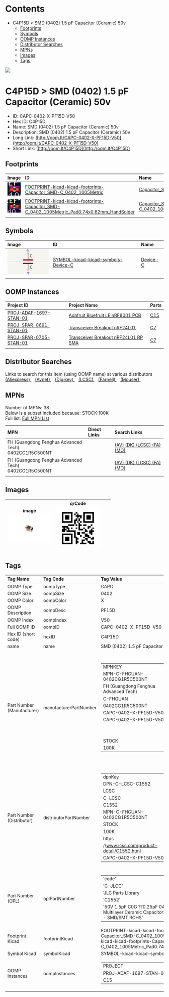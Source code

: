 



Contents
========

* [C4P15D > SMD (0402) 1.5 pF Capacitor (Ceramic) 50v](#c4p15d--smd-0402-15-pf-capacitor-ceramic-50v)
	* [Footprints](#footprints)
	* [Symbols](#symbols)
	* [OOMP Instances](#oomp-instances)
	* [Distributor Searches](#distributor-searches)
	* [MPNs](#mpns)
	* [Images](#images)
	* [Tags](#tags)
  
![][im]
# C4P15D > SMD (0402) 1.5 pF Capacitor (Ceramic) 50v

- ID: CAPC-0402-X-PF15D-V50
- Hex ID: C4P15D
- Name: SMD (0402) 1.5 pF Capacitor (Ceramic) 50v
- Description: SMD (0402) 1.5 pF Capacitor (Ceramic) 50v
- Long Link: [http://oom.lt/CAPC-0402-X-PF15D-V50](http://oom.lt/CAPC-0402-X-PF15D-V50)
- Short Link: [http://oom.lt/C4P15D](http://oom.lt/C4P15D)

## Footprints
  

|Image|ID|Name|
| :--- | :--- | :--- |
|[![](https://raw.githubusercontent.com/oomlout/oomlout_OOMP_eda_V2/main/FOOTPRINT/kicad/kicad-footprints/Capacitor_SMD/C_0402_1005Metric/image_140.png)](https://github.com/oomlout/oomlout_OOMP_eda_V2/tree/main/FOOTPRINT/kicad/kicad-footprints/Capacitor_SMD/C_0402_1005Metric/)|[FOOTPRINT-kicad-kicad-footprints-Capacitor_SMD-C_0402_1005Metric](https://github.com/oomlout/oomlout_OOMP_eda_V2/tree/main/FOOTPRINT/kicad/kicad-footprints/Capacitor_SMD/C_0402_1005Metric/)|[Capacitor_SMD : C_0402_1005Metric](https://github.com/oomlout/oomlout_OOMP_eda_V2/tree/main/FOOTPRINT/kicad/kicad-footprints/Capacitor_SMD/C_0402_1005Metric/)|
|[![](https://raw.githubusercontent.com/oomlout/oomlout_OOMP_eda_V2/main/FOOTPRINT/kicad/kicad-footprints/Capacitor_SMD/C_0402_1005Metric_Pad0.74x0.62mm_HandSolder/image_140.png)](https://github.com/oomlout/oomlout_OOMP_eda_V2/tree/main/FOOTPRINT/kicad/kicad-footprints/Capacitor_SMD/C_0402_1005Metric_Pad0.74x0.62mm_HandSolder/)|[FOOTPRINT-kicad-kicad-footprints-Capacitor_SMD-C_0402_1005Metric_Pad0.74x0.62mm_HandSolder](https://github.com/oomlout/oomlout_OOMP_eda_V2/tree/main/FOOTPRINT/kicad/kicad-footprints/Capacitor_SMD/C_0402_1005Metric_Pad0.74x0.62mm_HandSolder/)|[Capacitor_SMD : C_0402_1005Metric_Pad0.74x0.62mm_HandSolder](https://github.com/oomlout/oomlout_OOMP_eda_V2/tree/main/FOOTPRINT/kicad/kicad-footprints/Capacitor_SMD/C_0402_1005Metric_Pad0.74x0.62mm_HandSolder/)|
||||

## Symbols
  

|Image|ID|Name|
| :--- | :--- | :--- |
|[![](https://raw.githubusercontent.com/oomlout/oomlout_OOMP_eda_V2/main/SYMBOL/kicad/kicad-symbols/Device/C/image_140.png)](https://github.com/oomlout/oomlout_OOMP_eda_V2/tree/main/SYMBOL/kicad/kicad-symbols/Device/C/)|[SYMBOL-kicad-kicad-symbols-Device-C](https://github.com/oomlout/oomlout_OOMP_eda_V2/tree/main/SYMBOL/kicad/kicad-symbols/Device/C/)|[Device : C](https://github.com/oomlout/oomlout_OOMP_eda_V2/tree/main/SYMBOL/kicad/kicad-symbols/Device/C/)|
||||

## OOMP Instances
  

|Project ID|Project Name|Parts|
| :--- | :--- | :--- |
|[PROJ-ADAF-1697-STAN-01](https://github.com/oomlout/oomlout_OOMP_projects_V2/tree/main/PROJ/ADAF/1697/STAN/01/)|[Adafruit Bluefruit LE nRF8001 PCB](https://github.com/oomlout/oomlout_OOMP_projects_V2/tree/main/PROJ/ADAF/1697/STAN/01/)|[C15](https://github.com/oomlout/oomlout_OOMP_projects_V2/tree/main/PROJ/ADAF/1697/STAN/01/)|
|[PROJ-SPAR-0691-STAN-01](https://github.com/oomlout/oomlout_OOMP_projects_V2/tree/main/PROJ/SPAR/0691/STAN/01/)|[Transceiver Breakout nRF24L01](https://github.com/oomlout/oomlout_OOMP_projects_V2/tree/main/PROJ/SPAR/0691/STAN/01/)|[C7](https://github.com/oomlout/oomlout_OOMP_projects_V2/tree/main/PROJ/SPAR/0691/STAN/01/)|
|[PROJ-SPAR-0705-STAN-01](https://github.com/oomlout/oomlout_OOMP_projects_V2/tree/main/PROJ/SPAR/0705/STAN/01/)|[Transceiver Breakout nRF24L01 RP SMA](https://github.com/oomlout/oomlout_OOMP_projects_V2/tree/main/PROJ/SPAR/0705/STAN/01/)|[C7](https://github.com/oomlout/oomlout_OOMP_projects_V2/tree/main/PROJ/SPAR/0705/STAN/01/)|
||||

## Distributor Searches
  
Links to search for this item (using OOMP name) at various distributors  
[(Aliexpress) ](https://www.aliexpress.com/wholesale?SearchText=1117SMD+0402+1.5+pF+Capacitor+Ceramic+50v)&nbsp;&nbsp;&nbsp;[(Avnet) ](https://www.avnet.com/shop/us/search/SMD+0402+1.5+pF+Capacitor+Ceramic+50v)&nbsp;&nbsp;&nbsp;[(Digikey) ](https://www.digikey.co.uk/en/products/result?s=SMD+0402+1.5+pF+Capacitor+Ceramic+50v)&nbsp;&nbsp;&nbsp;[(LCSC) ](https://www.lcsc.com/search?q=SMD+0402+1.5+pF+Capacitor+Ceramic+50v)&nbsp;&nbsp;&nbsp;[(Farnell) ](https://uk.farnell.com/search?st=SMD+0402+1.5+pF+Capacitor+Ceramic+50v)&nbsp;&nbsp;&nbsp;[(Mouser) ](https://www.mouser.com/c/?q=SMD+0402+1.5+pF+Capacitor+Ceramic+50v)&nbsp;&nbsp;&nbsp;
## MPNs
  
Number of MPNs: 38<br>Below is a subset included because: STOCK:100K <br>Full list: [Full MPN List](MPNLIST.md)  

|MPN|Direct Links|Search Links|
| :--- | :--- | :--- |
|FH (Guangdong Fenghua Advanced Tech)<br>0402CG1R5C500NT||[(AV) ](https://www.avnet.com/shop/us/search/0402CG1R5C500NT)[(DK) ](https://www.digikey.co.uk/products/en?keywords=0402CG1R5C500NT)[(LCSC) ](https://www.lcsc.com/search?q=0402CG1R5C500NT)[(FA) ](https://uk.farnell.com/search?st=0402CG1R5C500NT)[(MO) ](https://www.mouser.com/c/?q=0402CG1R5C500NT)|
|FH (Guangdong Fenghua Advanced Tech)<br>0402CG1R5C500NT||[(AV) ](https://www.avnet.com/shop/us/search/0402CG1R5C500NT)[(DK) ](https://www.digikey.co.uk/products/en?keywords=0402CG1R5C500NT)[(LCSC) ](https://www.lcsc.com/search?q=0402CG1R5C500NT)[(FA) ](https://uk.farnell.com/search?st=0402CG1R5C500NT)[(MO) ](https://www.mouser.com/c/?q=0402CG1R5C500NT)|
||||

## Images
  

|image<br>[![](https://raw.githubusercontent.com/oomlout/oomlout_OOMP_parts_V2/main/CAPC/0402/X/PF15D/V50/image_140.jpg)](https://github.com/oomlout/oomlout_OOMP_parts_V2/tree/main/CAPC/0402/X/PF15D/V50/image.jpg)|qrCode<br>[![](https://raw.githubusercontent.com/oomlout/oomlout_OOMP_parts_V2/main/CAPC/0402/X/PF15D/V50/qrCode_140.png)](https://github.com/oomlout/oomlout_OOMP_parts_V2/tree/main/CAPC/0402/X/PF15D/V50/qrCode.png)|||
| :---: | :---: | :---: | :---: |

## Tags
  

|Tag Name|Tag Code|Tag Value|
| :--- | :--- | :--- |
|OOMP Type|oompType|CAPC|
|OOMP Size|oompSize|0402|
|OOMP Color|oompColor|X|
|OOMP Description|oompDesc|PF15D|
|OOMP Index|oompIndex|V50|
|Full OOMP ID|oompID|CAPC-0402-X-PF15D-V50|
|Hex ID (short code)|hexID|C4P15D|
|name|name|SMD (0402) 1.5 pF Capacitor (Ceramic) 50v|
|Part Number (Manufacturer)|manufacturerPartNumber|<table><tr><td>MPNKEY</td></tr><tr><td> MPN-C-FHGUAN-0402CG1R5C500NT</td><td> MANUFACTURER</td></tr><tr><td> FH (Guangdong Fenghua Advanced Tech)</td><td> MANUCODE</td></tr><tr><td> C-FHGUAN</td><td> MPN</td></tr><tr><td> 0402CG1R5C500NT</td><td> OOMPIDPARTIAL</td></tr><tr><td> CAPC-0402-X-PF15D-V50</td><td> OOMPID</td></tr><tr><td> CAPC-0402-X-PF15D-V50</td><td> LINK</td></tr><tr><td> </td><td> DESCRIPTION</td></tr><tr><td> </td><td> TAGS</td></tr><tr><td> STOCK</td></tr><tr><td>100K</td></tr></table></td><td> <table><tr><td>MPNKEY</td></tr><tr><td> MPN-C-MURATA-GJM1555C1H1R5WB01D</td><td> MANUFACTURER</td></tr><tr><td> Murata Electronics</td><td> MANUCODE</td></tr><tr><td> C-MURATA</td><td> MPN</td></tr><tr><td> GJM1555C1H1R5WB01D</td><td> OOMPIDPARTIAL</td></tr><tr><td> CAPC-0402-X-PF15D-V50</td><td> OOMPID</td></tr><tr><td> CAPC-0402-X-PF15D-V50</td><td> LINK</td></tr><tr><td> </td><td> DESCRIPTION</td></tr><tr><td> </td><td> TAGS</td></tr><tr><td> STOCK</td></tr><tr><td>1K</td></tr></table></td><td> <table><tr><td>MPNKEY</td></tr><tr><td> MPN-C-MURATA-GRM1555C1H1R5CA01D</td><td> MANUFACTURER</td></tr><tr><td> Murata Electronics</td><td> MANUCODE</td></tr><tr><td> C-MURATA</td><td> MPN</td></tr><tr><td> GRM1555C1H1R5CA01D</td><td> OOMPIDPARTIAL</td></tr><tr><td> CAPC-0402-X-PF15D-V50</td><td> OOMPID</td></tr><tr><td> CAPC-0402-X-PF15D-V50</td><td> LINK</td></tr><tr><td> </td><td> DESCRIPTION</td></tr><tr><td> </td><td> TAGS</td></tr><tr><td> STOCK</td></tr><tr><td>1K</td></tr></table></td><td> <table><tr><td>MPNKEY</td></tr><tr><td> MPN-C-EYANGS-C0402C0G1R5C500NTB</td><td> MANUFACTURER</td></tr><tr><td> EYANG(Shenzhen Eyang Tech Development)</td><td> MANUCODE</td></tr><tr><td> C-EYANGS</td><td> MPN</td></tr><tr><td> C0402C0G1R5C500NTB</td><td> OOMPIDPARTIAL</td></tr><tr><td> CAPC-0402-X-PF15D-V50</td><td> OOMPID</td></tr><tr><td> CAPC-0402-X-PF15D-V50</td><td> LINK</td></tr><tr><td> </td><td> DESCRIPTION</td></tr><tr><td> </td><td> TAGS</td></tr><tr><td> STOCK</td></tr><tr><td>10K</td></tr></table></td><td> <table><tr><td>MPNKEY</td></tr><tr><td> MPN-C-MURATA-GCM1555C1H1R5CA16D</td><td> MANUFACTURER</td></tr><tr><td> Murata Electronics</td><td> MANUCODE</td></tr><tr><td> C-MURATA</td><td> MPN</td></tr><tr><td> GCM1555C1H1R5CA16D</td><td> OOMPIDPARTIAL</td></tr><tr><td> CAPC-0402-X-PF15D-V50</td><td> OOMPID</td></tr><tr><td> CAPC-0402-X-PF15D-V50</td><td> LINK</td></tr><tr><td> </td><td> DESCRIPTION</td></tr><tr><td> </td><td> TAGS</td></tr><tr><td> </td></tr></table></td><td> <table><tr><td>MPNKEY</td></tr><tr><td> MPN-C-DARFON-C1005NP0159CGTS</td><td> MANUFACTURER</td></tr><tr><td> Darfon Elec</td><td> MANUCODE</td></tr><tr><td> C-DARFON</td><td> MPN</td></tr><tr><td> C1005NP0159CGTS</td><td> OOMPIDPARTIAL</td></tr><tr><td> CAPC-0402-X-PF15D-V50</td><td> OOMPID</td></tr><tr><td> CAPC-0402-X-PF15D-V50</td><td> LINK</td></tr><tr><td> </td><td> DESCRIPTION</td></tr><tr><td> </td><td> TAGS</td></tr><tr><td> </td></tr></table></td><td> <table><tr><td>MPNKEY</td></tr><tr><td> MPN-C-SAMSUN-CL05C1R5CB5NNNC</td><td> MANUFACTURER</td></tr><tr><td> Samsung Electro-Mechanics</td><td> MANUCODE</td></tr><tr><td> C-SAMSUN</td><td> MPN</td></tr><tr><td> CL05C1R5CB5NNNC</td><td> OOMPIDPARTIAL</td></tr><tr><td> CAPC-0402-X-PF15D-V50</td><td> OOMPID</td></tr><tr><td> CAPC-0402-X-PF15D-V50</td><td> LINK</td></tr><tr><td> </td><td> DESCRIPTION</td></tr><tr><td> </td><td> TAGS</td></tr><tr><td> STOCK</td></tr><tr><td>1K</td></tr></table></td><td> <table><tr><td>MPNKEY</td></tr><tr><td> MPN-C-WALSIN-RF15N1R5A500CT</td><td> MANUFACTURER</td></tr><tr><td> Walsin Tech Corp</td><td> MANUCODE</td></tr><tr><td> C-WALSIN</td><td> MPN</td></tr><tr><td> RF15N1R5A500CT</td><td> OOMPIDPARTIAL</td></tr><tr><td> CAPC-0402-X-PF15D-V50</td><td> OOMPID</td></tr><tr><td> CAPC-0402-X-PF15D-V50</td><td> LINK</td></tr><tr><td> </td><td> DESCRIPTION</td></tr><tr><td> </td><td> TAGS</td></tr><tr><td> </td></tr></table></td><td> <table><tr><td>MPNKEY</td></tr><tr><td> MPN-C-YAGEO-CC0402CRNPO9BN1R5</td><td> MANUFACTURER</td></tr><tr><td> YAGEO</td><td> MANUCODE</td></tr><tr><td> C-YAGEO</td><td> MPN</td></tr><tr><td> CC0402CRNPO9BN1R5</td><td> OOMPIDPARTIAL</td></tr><tr><td> CAPC-0402-X-PF15D-V50</td><td> OOMPID</td></tr><tr><td> CAPC-0402-X-PF15D-V50</td><td> LINK</td></tr><tr><td> </td><td> DESCRIPTION</td></tr><tr><td> </td><td> TAGS</td></tr><tr><td> STOCK</td></tr><tr><td>1K</td></tr></table></td><td> <table><tr><td>MPNKEY</td></tr><tr><td> MPN-C-DARFON-C1005NP0159CGT</td><td> MANUFACTURER</td></tr><tr><td> Darfon Elec</td><td> MANUCODE</td></tr><tr><td> C-DARFON</td><td> MPN</td></tr><tr><td> C1005NP0159CGT</td><td> OOMPIDPARTIAL</td></tr><tr><td> CAPC-0402-X-PF15D-V50</td><td> OOMPID</td></tr><tr><td> CAPC-0402-X-PF15D-V50</td><td> LINK</td></tr><tr><td> </td><td> DESCRIPTION</td></tr><tr><td> </td><td> TAGS</td></tr><tr><td> </td></tr></table></td><td> <table><tr><td>MPNKEY</td></tr><tr><td> MPN-C-YAGEO-CQ0402ARNPO9BN1R5</td><td> MANUFACTURER</td></tr><tr><td> YAGEO</td><td> MANUCODE</td></tr><tr><td> C-YAGEO</td><td> MPN</td></tr><tr><td> CQ0402ARNPO9BN1R5</td><td> OOMPIDPARTIAL</td></tr><tr><td> CAPC-0402-X-PF15D-V50</td><td> OOMPID</td></tr><tr><td> CAPC-0402-X-PF15D-V50</td><td> LINK</td></tr><tr><td> </td><td> DESCRIPTION</td></tr><tr><td> </td><td> TAGS</td></tr><tr><td> STOCK</td></tr><tr><td>1K</td></tr></table></td><td> <table><tr><td>MPNKEY</td></tr><tr><td> MPN-C-TDK-CGA2B2C0G1H1R5CT0Y0F</td><td> MANUFACTURER</td></tr><tr><td> TDK</td><td> MANUCODE</td></tr><tr><td> C-TDK</td><td> MPN</td></tr><tr><td> CGA2B2C0G1H1R5CT0Y0F</td><td> OOMPIDPARTIAL</td></tr><tr><td> CAPC-0402-X-PF15D-V50</td><td> OOMPID</td></tr><tr><td> CAPC-0402-X-PF15D-V50</td><td> LINK</td></tr><tr><td> </td><td> DESCRIPTION</td></tr><tr><td> </td><td> TAGS</td></tr><tr><td> </td></tr></table></td><td> <table><tr><td>MPNKEY</td></tr><tr><td> MPN-C-TAIYOY-UMK105CG1R5CV-F</td><td> MANUFACTURER</td></tr><tr><td> Taiyo Yuden</td><td> MANUCODE</td></tr><tr><td> C-TAIYOY</td><td> MPN</td></tr><tr><td> UMK105CG1R5CV-F</td><td> OOMPIDPARTIAL</td></tr><tr><td> CAPC-0402-X-PF15D-V50</td><td> OOMPID</td></tr><tr><td> CAPC-0402-X-PF15D-V50</td><td> LINK</td></tr><tr><td> </td><td> DESCRIPTION</td></tr><tr><td> </td><td> TAGS</td></tr><tr><td> </td></tr></table></td><td> <table><tr><td>MPNKEY</td></tr><tr><td> MPN-C-WALSIN-0402N1R5C500CT</td><td> MANUFACTURER</td></tr><tr><td> Walsin Tech Corp</td><td> MANUCODE</td></tr><tr><td> C-WALSIN</td><td> MPN</td></tr><tr><td> 0402N1R5C500CT</td><td> OOMPIDPARTIAL</td></tr><tr><td> CAPC-0402-X-PF15D-V50</td><td> OOMPID</td></tr><tr><td> CAPC-0402-X-PF15D-V50</td><td> LINK</td></tr><tr><td> </td><td> DESCRIPTION</td></tr><tr><td> </td><td> TAGS</td></tr><tr><td> STOCK</td></tr><tr><td>10K</td></tr></table></td><td> <table><tr><td>MPNKEY</td></tr><tr><td> MPN-C-MURATA-GJM1555C1H1R5CB01D</td><td> MANUFACTURER</td></tr><tr><td> Murata Electronics</td><td> MANUCODE</td></tr><tr><td> C-MURATA</td><td> MPN</td></tr><tr><td> GJM1555C1H1R5CB01D</td><td> OOMPIDPARTIAL</td></tr><tr><td> CAPC-0402-X-PF15D-V50</td><td> OOMPID</td></tr><tr><td> CAPC-0402-X-PF15D-V50</td><td> LINK</td></tr><tr><td> </td><td> DESCRIPTION</td></tr><tr><td> </td><td> TAGS</td></tr><tr><td> STOCK</td></tr><tr><td>10K</td></tr></table></td><td> <table><tr><td>MPNKEY</td></tr><tr><td> MPN-C-PSAPRO-FN15N1R5C500PNG</td><td> MANUFACTURER</td></tr><tr><td> PSA(Prosperity Dielectrics)</td><td> MANUCODE</td></tr><tr><td> C-PSAPRO</td><td> MPN</td></tr><tr><td> FN15N1R5C500PNG</td><td> OOMPIDPARTIAL</td></tr><tr><td> CAPC-0402-X-PF15D-V50</td><td> OOMPID</td></tr><tr><td> CAPC-0402-X-PF15D-V50</td><td> LINK</td></tr><tr><td> </td><td> DESCRIPTION</td></tr><tr><td> </td><td> TAGS</td></tr><tr><td> </td></tr></table></td><td> <table><tr><td>MPNKEY</td></tr><tr><td> MPN-C-KYOCER-04025A1R5CAT2A</td><td> MANUFACTURER</td></tr><tr><td> Kyocera AVX</td><td> MANUCODE</td></tr><tr><td> C-KYOCER</td><td> MPN</td></tr><tr><td> 04025A1R5CAT2A</td><td> OOMPIDPARTIAL</td></tr><tr><td> CAPC-0402-X-PF15D-V50</td><td> OOMPID</td></tr><tr><td> CAPC-0402-X-PF15D-V50</td><td> LINK</td></tr><tr><td> </td><td> DESCRIPTION</td></tr><tr><td> </td><td> TAGS</td></tr><tr><td> </td></tr></table></td><td> <table><tr><td>MPNKEY</td></tr><tr><td> MPN-C-VIIYON-V1R5C0402COG500NBT</td><td> MANUFACTURER</td></tr><tr><td> VIIYONG</td><td> MANUCODE</td></tr><tr><td> C-VIIYON</td><td> MPN</td></tr><tr><td> V1R5C0402COG500NBT</td><td> OOMPIDPARTIAL</td></tr><tr><td> CAPC-0402-X-PF15D-V50</td><td> OOMPID</td></tr><tr><td> CAPC-0402-X-PF15D-V50</td><td> LINK</td></tr><tr><td> </td><td> DESCRIPTION</td></tr><tr><td> </td><td> TAGS</td></tr><tr><td> </td></tr></table></td><td> <table><tr><td>MPNKEY</td></tr><tr><td> MPN-C-VISHAY-VJ0402A1R5CLAAJ32</td><td> MANUFACTURER</td></tr><tr><td> Vishay Intertech</td><td> MANUCODE</td></tr><tr><td> C-VISHAY</td><td> MPN</td></tr><tr><td> VJ0402A1R5CLAAJ32</td><td> OOMPIDPARTIAL</td></tr><tr><td> CAPC-0402-X-PF15D-V50</td><td> OOMPID</td></tr><tr><td> CAPC-0402-X-PF15D-V50</td><td> LINK</td></tr><tr><td> </td><td> DESCRIPTION</td></tr><tr><td> </td><td> TAGS</td></tr><tr><td> </td></tr></table></td><td> <table><tr><td>MPNKEY</td></tr><tr><td> MPN-C-FHGUAN-0402CG1R5C500NT</td><td> MANUFACTURER</td></tr><tr><td> FH (Guangdong Fenghua Advanced Tech)</td><td> MANUCODE</td></tr><tr><td> C-FHGUAN</td><td> MPN</td></tr><tr><td> 0402CG1R5C500NT</td><td> OOMPIDPARTIAL</td></tr><tr><td> CAPC-0402-X-PF15D-V50</td><td> OOMPID</td></tr><tr><td> CAPC-0402-X-PF15D-V50</td><td> LINK</td></tr><tr><td> </td><td> DESCRIPTION</td></tr><tr><td> </td><td> TAGS</td></tr><tr><td> STOCK</td></tr><tr><td>100K</td></tr></table></td><td> <table><tr><td>MPNKEY</td></tr><tr><td> MPN-C-MURATA-GJM1555C1H1R5WB01D</td><td> MANUFACTURER</td></tr><tr><td> Murata Electronics</td><td> MANUCODE</td></tr><tr><td> C-MURATA</td><td> MPN</td></tr><tr><td> GJM1555C1H1R5WB01D</td><td> OOMPIDPARTIAL</td></tr><tr><td> CAPC-0402-X-PF15D-V50</td><td> OOMPID</td></tr><tr><td> CAPC-0402-X-PF15D-V50</td><td> LINK</td></tr><tr><td> </td><td> DESCRIPTION</td></tr><tr><td> </td><td> TAGS</td></tr><tr><td> STOCK</td></tr><tr><td>1K</td></tr></table></td><td> <table><tr><td>MPNKEY</td></tr><tr><td> MPN-C-MURATA-GRM1555C1H1R5CA01D</td><td> MANUFACTURER</td></tr><tr><td> Murata Electronics</td><td> MANUCODE</td></tr><tr><td> C-MURATA</td><td> MPN</td></tr><tr><td> GRM1555C1H1R5CA01D</td><td> OOMPIDPARTIAL</td></tr><tr><td> CAPC-0402-X-PF15D-V50</td><td> OOMPID</td></tr><tr><td> CAPC-0402-X-PF15D-V50</td><td> LINK</td></tr><tr><td> </td><td> DESCRIPTION</td></tr><tr><td> </td><td> TAGS</td></tr><tr><td> STOCK</td></tr><tr><td>1K</td></tr></table></td><td> <table><tr><td>MPNKEY</td></tr><tr><td> MPN-C-EYANGS-C0402C0G1R5C500NTB</td><td> MANUFACTURER</td></tr><tr><td> EYANG(Shenzhen Eyang Tech Development)</td><td> MANUCODE</td></tr><tr><td> C-EYANGS</td><td> MPN</td></tr><tr><td> C0402C0G1R5C500NTB</td><td> OOMPIDPARTIAL</td></tr><tr><td> CAPC-0402-X-PF15D-V50</td><td> OOMPID</td></tr><tr><td> CAPC-0402-X-PF15D-V50</td><td> LINK</td></tr><tr><td> </td><td> DESCRIPTION</td></tr><tr><td> </td><td> TAGS</td></tr><tr><td> STOCK</td></tr><tr><td>10K</td></tr></table></td><td> <table><tr><td>MPNKEY</td></tr><tr><td> MPN-C-MURATA-GCM1555C1H1R5CA16D</td><td> MANUFACTURER</td></tr><tr><td> Murata Electronics</td><td> MANUCODE</td></tr><tr><td> C-MURATA</td><td> MPN</td></tr><tr><td> GCM1555C1H1R5CA16D</td><td> OOMPIDPARTIAL</td></tr><tr><td> CAPC-0402-X-PF15D-V50</td><td> OOMPID</td></tr><tr><td> CAPC-0402-X-PF15D-V50</td><td> LINK</td></tr><tr><td> </td><td> DESCRIPTION</td></tr><tr><td> </td><td> TAGS</td></tr><tr><td> </td></tr></table></td><td> <table><tr><td>MPNKEY</td></tr><tr><td> MPN-C-DARFON-C1005NP0159CGTS</td><td> MANUFACTURER</td></tr><tr><td> Darfon Elec</td><td> MANUCODE</td></tr><tr><td> C-DARFON</td><td> MPN</td></tr><tr><td> C1005NP0159CGTS</td><td> OOMPIDPARTIAL</td></tr><tr><td> CAPC-0402-X-PF15D-V50</td><td> OOMPID</td></tr><tr><td> CAPC-0402-X-PF15D-V50</td><td> LINK</td></tr><tr><td> </td><td> DESCRIPTION</td></tr><tr><td> </td><td> TAGS</td></tr><tr><td> </td></tr></table></td><td> <table><tr><td>MPNKEY</td></tr><tr><td> MPN-C-SAMSUN-CL05C1R5CB5NNNC</td><td> MANUFACTURER</td></tr><tr><td> Samsung Electro-Mechanics</td><td> MANUCODE</td></tr><tr><td> C-SAMSUN</td><td> MPN</td></tr><tr><td> CL05C1R5CB5NNNC</td><td> OOMPIDPARTIAL</td></tr><tr><td> CAPC-0402-X-PF15D-V50</td><td> OOMPID</td></tr><tr><td> CAPC-0402-X-PF15D-V50</td><td> LINK</td></tr><tr><td> </td><td> DESCRIPTION</td></tr><tr><td> </td><td> TAGS</td></tr><tr><td> STOCK</td></tr><tr><td>1K</td></tr></table></td><td> <table><tr><td>MPNKEY</td></tr><tr><td> MPN-C-WALSIN-RF15N1R5A500CT</td><td> MANUFACTURER</td></tr><tr><td> Walsin Tech Corp</td><td> MANUCODE</td></tr><tr><td> C-WALSIN</td><td> MPN</td></tr><tr><td> RF15N1R5A500CT</td><td> OOMPIDPARTIAL</td></tr><tr><td> CAPC-0402-X-PF15D-V50</td><td> OOMPID</td></tr><tr><td> CAPC-0402-X-PF15D-V50</td><td> LINK</td></tr><tr><td> </td><td> DESCRIPTION</td></tr><tr><td> </td><td> TAGS</td></tr><tr><td> </td></tr></table></td><td> <table><tr><td>MPNKEY</td></tr><tr><td> MPN-C-YAGEO-CC0402CRNPO9BN1R5</td><td> MANUFACTURER</td></tr><tr><td> YAGEO</td><td> MANUCODE</td></tr><tr><td> C-YAGEO</td><td> MPN</td></tr><tr><td> CC0402CRNPO9BN1R5</td><td> OOMPIDPARTIAL</td></tr><tr><td> CAPC-0402-X-PF15D-V50</td><td> OOMPID</td></tr><tr><td> CAPC-0402-X-PF15D-V50</td><td> LINK</td></tr><tr><td> </td><td> DESCRIPTION</td></tr><tr><td> </td><td> TAGS</td></tr><tr><td> STOCK</td></tr><tr><td>1K</td></tr></table></td><td> <table><tr><td>MPNKEY</td></tr><tr><td> MPN-C-DARFON-C1005NP0159CGT</td><td> MANUFACTURER</td></tr><tr><td> Darfon Elec</td><td> MANUCODE</td></tr><tr><td> C-DARFON</td><td> MPN</td></tr><tr><td> C1005NP0159CGT</td><td> OOMPIDPARTIAL</td></tr><tr><td> CAPC-0402-X-PF15D-V50</td><td> OOMPID</td></tr><tr><td> CAPC-0402-X-PF15D-V50</td><td> LINK</td></tr><tr><td> </td><td> DESCRIPTION</td></tr><tr><td> </td><td> TAGS</td></tr><tr><td> </td></tr></table></td><td> <table><tr><td>MPNKEY</td></tr><tr><td> MPN-C-YAGEO-CQ0402ARNPO9BN1R5</td><td> MANUFACTURER</td></tr><tr><td> YAGEO</td><td> MANUCODE</td></tr><tr><td> C-YAGEO</td><td> MPN</td></tr><tr><td> CQ0402ARNPO9BN1R5</td><td> OOMPIDPARTIAL</td></tr><tr><td> CAPC-0402-X-PF15D-V50</td><td> OOMPID</td></tr><tr><td> CAPC-0402-X-PF15D-V50</td><td> LINK</td></tr><tr><td> </td><td> DESCRIPTION</td></tr><tr><td> </td><td> TAGS</td></tr><tr><td> STOCK</td></tr><tr><td>1K</td></tr></table></td><td> <table><tr><td>MPNKEY</td></tr><tr><td> MPN-C-TDK-CGA2B2C0G1H1R5CT0Y0F</td><td> MANUFACTURER</td></tr><tr><td> TDK</td><td> MANUCODE</td></tr><tr><td> C-TDK</td><td> MPN</td></tr><tr><td> CGA2B2C0G1H1R5CT0Y0F</td><td> OOMPIDPARTIAL</td></tr><tr><td> CAPC-0402-X-PF15D-V50</td><td> OOMPID</td></tr><tr><td> CAPC-0402-X-PF15D-V50</td><td> LINK</td></tr><tr><td> </td><td> DESCRIPTION</td></tr><tr><td> </td><td> TAGS</td></tr><tr><td> </td></tr></table></td><td> <table><tr><td>MPNKEY</td></tr><tr><td> MPN-C-TAIYOY-UMK105CG1R5CV-F</td><td> MANUFACTURER</td></tr><tr><td> Taiyo Yuden</td><td> MANUCODE</td></tr><tr><td> C-TAIYOY</td><td> MPN</td></tr><tr><td> UMK105CG1R5CV-F</td><td> OOMPIDPARTIAL</td></tr><tr><td> CAPC-0402-X-PF15D-V50</td><td> OOMPID</td></tr><tr><td> CAPC-0402-X-PF15D-V50</td><td> LINK</td></tr><tr><td> </td><td> DESCRIPTION</td></tr><tr><td> </td><td> TAGS</td></tr><tr><td> </td></tr></table></td><td> <table><tr><td>MPNKEY</td></tr><tr><td> MPN-C-WALSIN-0402N1R5C500CT</td><td> MANUFACTURER</td></tr><tr><td> Walsin Tech Corp</td><td> MANUCODE</td></tr><tr><td> C-WALSIN</td><td> MPN</td></tr><tr><td> 0402N1R5C500CT</td><td> OOMPIDPARTIAL</td></tr><tr><td> CAPC-0402-X-PF15D-V50</td><td> OOMPID</td></tr><tr><td> CAPC-0402-X-PF15D-V50</td><td> LINK</td></tr><tr><td> </td><td> DESCRIPTION</td></tr><tr><td> </td><td> TAGS</td></tr><tr><td> STOCK</td></tr><tr><td>10K</td></tr></table></td><td> <table><tr><td>MPNKEY</td></tr><tr><td> MPN-C-MURATA-GJM1555C1H1R5CB01D</td><td> MANUFACTURER</td></tr><tr><td> Murata Electronics</td><td> MANUCODE</td></tr><tr><td> C-MURATA</td><td> MPN</td></tr><tr><td> GJM1555C1H1R5CB01D</td><td> OOMPIDPARTIAL</td></tr><tr><td> CAPC-0402-X-PF15D-V50</td><td> OOMPID</td></tr><tr><td> CAPC-0402-X-PF15D-V50</td><td> LINK</td></tr><tr><td> </td><td> DESCRIPTION</td></tr><tr><td> </td><td> TAGS</td></tr><tr><td> STOCK</td></tr><tr><td>10K</td></tr></table></td><td> <table><tr><td>MPNKEY</td></tr><tr><td> MPN-C-PSAPRO-FN15N1R5C500PNG</td><td> MANUFACTURER</td></tr><tr><td> PSA(Prosperity Dielectrics)</td><td> MANUCODE</td></tr><tr><td> C-PSAPRO</td><td> MPN</td></tr><tr><td> FN15N1R5C500PNG</td><td> OOMPIDPARTIAL</td></tr><tr><td> CAPC-0402-X-PF15D-V50</td><td> OOMPID</td></tr><tr><td> CAPC-0402-X-PF15D-V50</td><td> LINK</td></tr><tr><td> </td><td> DESCRIPTION</td></tr><tr><td> </td><td> TAGS</td></tr><tr><td> </td></tr></table></td><td> <table><tr><td>MPNKEY</td></tr><tr><td> MPN-C-KYOCER-04025A1R5CAT2A</td><td> MANUFACTURER</td></tr><tr><td> Kyocera AVX</td><td> MANUCODE</td></tr><tr><td> C-KYOCER</td><td> MPN</td></tr><tr><td> 04025A1R5CAT2A</td><td> OOMPIDPARTIAL</td></tr><tr><td> CAPC-0402-X-PF15D-V50</td><td> OOMPID</td></tr><tr><td> CAPC-0402-X-PF15D-V50</td><td> LINK</td></tr><tr><td> </td><td> DESCRIPTION</td></tr><tr><td> </td><td> TAGS</td></tr><tr><td> </td></tr></table></td><td> <table><tr><td>MPNKEY</td></tr><tr><td> MPN-C-VIIYON-V1R5C0402COG500NBT</td><td> MANUFACTURER</td></tr><tr><td> VIIYONG</td><td> MANUCODE</td></tr><tr><td> C-VIIYON</td><td> MPN</td></tr><tr><td> V1R5C0402COG500NBT</td><td> OOMPIDPARTIAL</td></tr><tr><td> CAPC-0402-X-PF15D-V50</td><td> OOMPID</td></tr><tr><td> CAPC-0402-X-PF15D-V50</td><td> LINK</td></tr><tr><td> </td><td> DESCRIPTION</td></tr><tr><td> </td><td> TAGS</td></tr><tr><td> </td></tr></table></td><td> <table><tr><td>MPNKEY</td></tr><tr><td> MPN-C-VISHAY-VJ0402A1R5CLAAJ32</td><td> MANUFACTURER</td></tr><tr><td> Vishay Intertech</td><td> MANUCODE</td></tr><tr><td> C-VISHAY</td><td> MPN</td></tr><tr><td> VJ0402A1R5CLAAJ32</td><td> OOMPIDPARTIAL</td></tr><tr><td> CAPC-0402-X-PF15D-V50</td><td> OOMPID</td></tr><tr><td> CAPC-0402-X-PF15D-V50</td><td> LINK</td></tr><tr><td> </td><td> DESCRIPTION</td></tr><tr><td> </td><td> TAGS</td></tr><tr><td> </td></tr></table>|
|Part Number (Distributor)|distributorPartNumber|<table><tr><td>dpnKey</td></tr><tr><td> DPN-C-LCSC-C1552</td><td> DISTRIBUTOR</td></tr><tr><td> LCSC</td><td> DISTRCODE</td></tr><tr><td> C-LCSC</td><td> DPN</td></tr><tr><td> C1552</td><td> MPN</td></tr><tr><td> MPN-C-FHGUAN-0402CG1R5C500NT</td><td> TAGS</td></tr><tr><td> STOCK</td></tr><tr><td>100K</td><td> LINK</td></tr><tr><td> https</td></tr><tr><td>//www.lcsc.com/product-detail/C1552.html</td><td> OOMPID</td></tr><tr><td> CAPC-0402-X-PF15D-V50</td></tr></table></td><td> <table><tr><td>dpnKey</td></tr><tr><td> DPN-C-LCSC-C76901</td><td> DISTRIBUTOR</td></tr><tr><td> LCSC</td><td> DISTRCODE</td></tr><tr><td> C-LCSC</td><td> DPN</td></tr><tr><td> C76901</td><td> MPN</td></tr><tr><td> MPN-C-MURATA-GJM1555C1H1R5WB01D</td><td> TAGS</td></tr><tr><td> STOCK</td></tr><tr><td>1K</td><td> LINK</td></tr><tr><td> https</td></tr><tr><td>//www.lcsc.com/product-detail/C76901.html</td><td> OOMPID</td></tr><tr><td> CAPC-0402-X-PF15D-V50</td></tr></table></td><td> <table><tr><td>dpnKey</td></tr><tr><td> DPN-C-LCSC-C76958</td><td> DISTRIBUTOR</td></tr><tr><td> LCSC</td><td> DISTRCODE</td></tr><tr><td> C-LCSC</td><td> DPN</td></tr><tr><td> C76958</td><td> MPN</td></tr><tr><td> MPN-C-MURATA-GRM1555C1H1R5CA01D</td><td> TAGS</td></tr><tr><td> STOCK</td></tr><tr><td>1K</td><td> LINK</td></tr><tr><td> https</td></tr><tr><td>//www.lcsc.com/product-detail/C76958.html</td><td> OOMPID</td></tr><tr><td> CAPC-0402-X-PF15D-V50</td></tr></table></td><td> <table><tr><td>dpnKey</td></tr><tr><td> DPN-C-LCSC-C115615</td><td> DISTRIBUTOR</td></tr><tr><td> LCSC</td><td> DISTRCODE</td></tr><tr><td> C-LCSC</td><td> DPN</td></tr><tr><td> C115615</td><td> MPN</td></tr><tr><td> MPN-C-EYANGS-C0402C0G1R5C500NTB</td><td> TAGS</td></tr><tr><td> STOCK</td></tr><tr><td>10K</td><td> LINK</td></tr><tr><td> https</td></tr><tr><td>//www.lcsc.com/product-detail/C115615.html</td><td> OOMPID</td></tr><tr><td> CAPC-0402-X-PF15D-V50</td></tr></table></td><td> <table><tr><td>dpnKey</td></tr><tr><td> DPN-C-LCSC-C126501</td><td> DISTRIBUTOR</td></tr><tr><td> LCSC</td><td> DISTRCODE</td></tr><tr><td> C-LCSC</td><td> DPN</td></tr><tr><td> C126501</td><td> MPN</td></tr><tr><td> MPN-C-MURATA-GCM1555C1H1R5CA16D</td><td> TAGS</td></tr><tr><td> </td><td> LINK</td></tr><tr><td> https</td></tr><tr><td>//www.lcsc.com/product-detail/C126501.html</td><td> OOMPID</td></tr><tr><td> CAPC-0402-X-PF15D-V50</td></tr></table></td><td> <table><tr><td>dpnKey</td></tr><tr><td> DPN-C-LCSC-C147344</td><td> DISTRIBUTOR</td></tr><tr><td> LCSC</td><td> DISTRCODE</td></tr><tr><td> C-LCSC</td><td> DPN</td></tr><tr><td> C147344</td><td> MPN</td></tr><tr><td> MPN-C-DARFON-C1005NP0159CGTS</td><td> TAGS</td></tr><tr><td> </td><td> LINK</td></tr><tr><td> https</td></tr><tr><td>//www.lcsc.com/product-detail/C147344.html</td><td> OOMPID</td></tr><tr><td> CAPC-0402-X-PF15D-V50</td></tr></table></td><td> <table><tr><td>dpnKey</td></tr><tr><td> DPN-C-LCSC-C170150</td><td> DISTRIBUTOR</td></tr><tr><td> LCSC</td><td> DISTRCODE</td></tr><tr><td> C-LCSC</td><td> DPN</td></tr><tr><td> C170150</td><td> MPN</td></tr><tr><td> MPN-C-SAMSUN-CL05C1R5CB5NNNC</td><td> TAGS</td></tr><tr><td> STOCK</td></tr><tr><td>1K</td><td> LINK</td></tr><tr><td> https</td></tr><tr><td>//www.lcsc.com/product-detail/C170150.html</td><td> OOMPID</td></tr><tr><td> CAPC-0402-X-PF15D-V50</td></tr></table></td><td> <table><tr><td>dpnKey</td></tr><tr><td> DPN-C-LCSC-C172850</td><td> DISTRIBUTOR</td></tr><tr><td> LCSC</td><td> DISTRCODE</td></tr><tr><td> C-LCSC</td><td> DPN</td></tr><tr><td> C172850</td><td> MPN</td></tr><tr><td> MPN-C-WALSIN-RF15N1R5A500CT</td><td> TAGS</td></tr><tr><td> </td><td> LINK</td></tr><tr><td> https</td></tr><tr><td>//www.lcsc.com/product-detail/C172850.html</td><td> OOMPID</td></tr><tr><td> CAPC-0402-X-PF15D-V50</td></tr></table></td><td> <table><tr><td>dpnKey</td></tr><tr><td> DPN-C-LCSC-C189471</td><td> DISTRIBUTOR</td></tr><tr><td> LCSC</td><td> DISTRCODE</td></tr><tr><td> C-LCSC</td><td> DPN</td></tr><tr><td> C189471</td><td> MPN</td></tr><tr><td> MPN-C-YAGEO-CC0402CRNPO9BN1R5</td><td> TAGS</td></tr><tr><td> STOCK</td></tr><tr><td>1K</td><td> LINK</td></tr><tr><td> https</td></tr><tr><td>//www.lcsc.com/product-detail/C189471.html</td><td> OOMPID</td></tr><tr><td> CAPC-0402-X-PF15D-V50</td></tr></table></td><td> <table><tr><td>dpnKey</td></tr><tr><td> DPN-C-LCSC-C258488</td><td> DISTRIBUTOR</td></tr><tr><td> LCSC</td><td> DISTRCODE</td></tr><tr><td> C-LCSC</td><td> DPN</td></tr><tr><td> C258488</td><td> MPN</td></tr><tr><td> MPN-C-DARFON-C1005NP0159CGT</td><td> TAGS</td></tr><tr><td> </td><td> LINK</td></tr><tr><td> https</td></tr><tr><td>//www.lcsc.com/product-detail/C258488.html</td><td> OOMPID</td></tr><tr><td> CAPC-0402-X-PF15D-V50</td></tr></table></td><td> <table><tr><td>dpnKey</td></tr><tr><td> DPN-C-LCSC-C326064</td><td> DISTRIBUTOR</td></tr><tr><td> LCSC</td><td> DISTRCODE</td></tr><tr><td> C-LCSC</td><td> DPN</td></tr><tr><td> C326064</td><td> MPN</td></tr><tr><td> MPN-C-YAGEO-CQ0402ARNPO9BN1R5</td><td> TAGS</td></tr><tr><td> STOCK</td></tr><tr><td>1K</td><td> LINK</td></tr><tr><td> https</td></tr><tr><td>//www.lcsc.com/product-detail/C326064.html</td><td> OOMPID</td></tr><tr><td> CAPC-0402-X-PF15D-V50</td></tr></table></td><td> <table><tr><td>dpnKey</td></tr><tr><td> DPN-C-LCSC-C342942</td><td> DISTRIBUTOR</td></tr><tr><td> LCSC</td><td> DISTRCODE</td></tr><tr><td> C-LCSC</td><td> DPN</td></tr><tr><td> C342942</td><td> MPN</td></tr><tr><td> MPN-C-TDK-CGA2B2C0G1H1R5CT0Y0F</td><td> TAGS</td></tr><tr><td> </td><td> LINK</td></tr><tr><td> https</td></tr><tr><td>//www.lcsc.com/product-detail/C342942.html</td><td> OOMPID</td></tr><tr><td> CAPC-0402-X-PF15D-V50</td></tr></table></td><td> <table><tr><td>dpnKey</td></tr><tr><td> DPN-C-LCSC-C386130</td><td> DISTRIBUTOR</td></tr><tr><td> LCSC</td><td> DISTRCODE</td></tr><tr><td> C-LCSC</td><td> DPN</td></tr><tr><td> C386130</td><td> MPN</td></tr><tr><td> MPN-C-TAIYOY-UMK105CG1R5CV-F</td><td> TAGS</td></tr><tr><td> </td><td> LINK</td></tr><tr><td> https</td></tr><tr><td>//www.lcsc.com/product-detail/C386130.html</td><td> OOMPID</td></tr><tr><td> CAPC-0402-X-PF15D-V50</td></tr></table></td><td> <table><tr><td>dpnKey</td></tr><tr><td> DPN-C-LCSC-C387975</td><td> DISTRIBUTOR</td></tr><tr><td> LCSC</td><td> DISTRCODE</td></tr><tr><td> C-LCSC</td><td> DPN</td></tr><tr><td> C387975</td><td> MPN</td></tr><tr><td> MPN-C-WALSIN-0402N1R5C500CT</td><td> TAGS</td></tr><tr><td> STOCK</td></tr><tr><td>10K</td><td> LINK</td></tr><tr><td> https</td></tr><tr><td>//www.lcsc.com/product-detail/C387975.html</td><td> OOMPID</td></tr><tr><td> CAPC-0402-X-PF15D-V50</td></tr></table></td><td> <table><tr><td>dpnKey</td></tr><tr><td> DPN-C-LCSC-C408127</td><td> DISTRIBUTOR</td></tr><tr><td> LCSC</td><td> DISTRCODE</td></tr><tr><td> C-LCSC</td><td> DPN</td></tr><tr><td> C408127</td><td> MPN</td></tr><tr><td> MPN-C-MURATA-GJM1555C1H1R5CB01D</td><td> TAGS</td></tr><tr><td> STOCK</td></tr><tr><td>10K</td><td> LINK</td></tr><tr><td> https</td></tr><tr><td>//www.lcsc.com/product-detail/C408127.html</td><td> OOMPID</td></tr><tr><td> CAPC-0402-X-PF15D-V50</td></tr></table></td><td> <table><tr><td>dpnKey</td></tr><tr><td> DPN-C-LCSC-C525203</td><td> DISTRIBUTOR</td></tr><tr><td> LCSC</td><td> DISTRCODE</td></tr><tr><td> C-LCSC</td><td> DPN</td></tr><tr><td> C525203</td><td> MPN</td></tr><tr><td> MPN-C-PSAPRO-FN15N1R5C500PNG</td><td> TAGS</td></tr><tr><td> </td><td> LINK</td></tr><tr><td> https</td></tr><tr><td>//www.lcsc.com/product-detail/C525203.html</td><td> OOMPID</td></tr><tr><td> CAPC-0402-X-PF15D-V50</td></tr></table></td><td> <table><tr><td>dpnKey</td></tr><tr><td> DPN-C-LCSC-C597019</td><td> DISTRIBUTOR</td></tr><tr><td> LCSC</td><td> DISTRCODE</td></tr><tr><td> C-LCSC</td><td> DPN</td></tr><tr><td> C597019</td><td> MPN</td></tr><tr><td> MPN-C-KYOCER-04025A1R5CAT2A</td><td> TAGS</td></tr><tr><td> </td><td> LINK</td></tr><tr><td> https</td></tr><tr><td>//www.lcsc.com/product-detail/C597019.html</td><td> OOMPID</td></tr><tr><td> CAPC-0402-X-PF15D-V50</td></tr></table></td><td> <table><tr><td>dpnKey</td></tr><tr><td> DPN-C-LCSC-C609899</td><td> DISTRIBUTOR</td></tr><tr><td> LCSC</td><td> DISTRCODE</td></tr><tr><td> C-LCSC</td><td> DPN</td></tr><tr><td> C609899</td><td> MPN</td></tr><tr><td> MPN-C-VIIYON-V1R5C0402COG500NBT</td><td> TAGS</td></tr><tr><td> </td><td> LINK</td></tr><tr><td> https</td></tr><tr><td>//www.lcsc.com/product-detail/C609899.html</td><td> OOMPID</td></tr><tr><td> CAPC-0402-X-PF15D-V50</td></tr></table></td><td> <table><tr><td>dpnKey</td></tr><tr><td> DPN-C-LCSC-C1514400</td><td> DISTRIBUTOR</td></tr><tr><td> LCSC</td><td> DISTRCODE</td></tr><tr><td> C-LCSC</td><td> DPN</td></tr><tr><td> C1514400</td><td> MPN</td></tr><tr><td> MPN-C-VISHAY-VJ0402A1R5CLAAJ32</td><td> TAGS</td></tr><tr><td> </td><td> LINK</td></tr><tr><td> https</td></tr><tr><td>//www.lcsc.com/product-detail/C1514400.html</td><td> OOMPID</td></tr><tr><td> CAPC-0402-X-PF15D-V50</td></tr></table>|
|Part Number (OPL)|oplPartNumber|<table><tr><td>'code'</td></tr><tr><td> 'C-JLCC'</td><td> 'name'</td></tr><tr><td> 'JLC Parts Library'</td><td> 'partID'</td></tr><tr><td> 'C1552'</td><td> 'partName'</td></tr><tr><td> '50V 1.5pF C0G ??0.25pF 0402  Multilayer Ceramic Capacitors MLCC - SMD/SMT ROHS'</td></tr></table>|
|Footprint Kicad|footprintKicad|FOOTPRINT-kicad-kicad-footprints-Capacitor_SMD-C_0402_1005Metric, FOOTPRINT-kicad-kicad-footprints-Capacitor_SMD-C_0402_1005Metric_Pad0.74x0.62mm_HandSolder|
|Symbol Kicad|symbolKicad|SYMBOL-kicad-kicad-symbols-Device-C|
|OOMP Instances|oompInstances|<table><tr><td>PROJECT</td></tr><tr><td> PROJ-ADAF-1697-STAN-01</td><td> ID</td></tr><tr><td> C15</td></tr></table></td><td> <table><tr><td>PROJECT</td></tr><tr><td> PROJ-SPAR-0691-STAN-01</td><td> ID</td></tr><tr><td> C7</td></tr></table></td><td> <table><tr><td>PROJECT</td></tr><tr><td> PROJ-SPAR-0705-STAN-01</td><td> ID</td></tr><tr><td> C7</td></tr></table>|
||||



[im]: image_450.jpg
